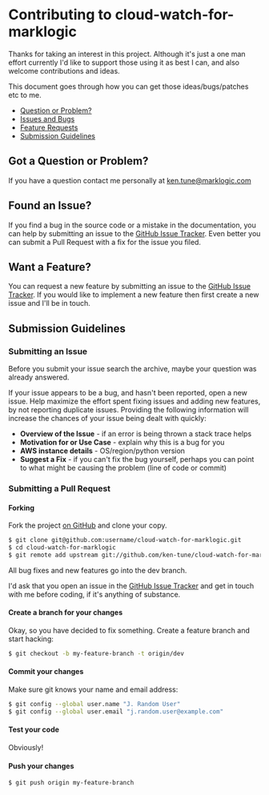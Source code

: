 # Contributing to cloud-watch-for-marklogic

Thanks for taking an interest in this project. Although it's just a one man effort currently I'd like to support those using it as best I can, and also welcome contributions and ideas.

This document goes through how you can get those ideas/bugs/patches etc to me.

 - [Question or Problem?](#question)
 - [Issues and Bugs](#issue)
 - [Feature Requests](#feature)
 - [Submission Guidelines](#submit)
 
## <a name="question"></a> Got a Question or Problem?

If you have a question contact me personally at <a href="mailto:ken.tune@marklogic.com">ken.tune@marklogic.com</a>

## <a name="issue"></a> Found an Issue?
If you find a bug in the source code or a mistake in the documentation, you can help by
submitting an issue to the [GitHub Issue Tracker](https://github.com/ken-tune/cloud-watch-for-marklogic/issues). Even better you can submit a Pull Request
with a fix for the issue you filed.

## <a name="feature"></a> Want a Feature?
You can request a new feature by submitting an issue to the [GitHub Issue Tracker](https://github.com/ken-tune/cloud-watch-for-marklogic/issues).  If you
would like to implement a new feature then first create a new issue and I'll be in touch.

## <a name="submit"></a> Submission Guidelines

### Submitting an Issue
Before you submit your issue search the archive, maybe your question was already answered.

If your issue appears to be a bug, and hasn't been reported, open a new issue.
Help maximize the effort spent fixing issues and adding new
features, by not reporting duplicate issues.  Providing the following information will increase the
chances of your issue being dealt with quickly:

* **Overview of the Issue** - if an error is being thrown a stack trace helps
* **Motivation for or Use Case** - explain why this is a bug for you
* **AWS instance details** - OS/region/python version
* **Suggest a Fix** - if you can't fix the bug yourself, perhaps you can point to what might be
  causing the problem (line of code or commit)

### Submitting a Pull Request

#### Forking

Fork the project [on GitHub](https://github.com/ken-tune/cloud-watch-for-marklogic/fork) and clone
your copy.

```sh
$ git clone git@github.com:username/cloud-watch-for-marklogic.git
$ cd cloud-watch-for-marklogic
$ git remote add upstream git://github.com/ken-tune/cloud-watch-for-marklogic.git
```

All bug fixes and new features go into the dev branch.

I'd ask that you open an issue in the [GitHub Issue Tracker](https://github.com/ken-tune/cloud-watch-for-marklogic/issues) and get in touch with me before coding, if it's anything of substance.

#### Create a branch for your changes

Okay, so you have decided to fix something. Create a feature branch
and start hacking:

```sh
$ git checkout -b my-feature-branch -t origin/dev
```

#### Commit your changes

Make sure git knows your name and email address:

```sh
$ git config --global user.name "J. Random User"
$ git config --global user.email "j.random.user@example.com"
```

#### Test your code

Obviously!

#### Push your changes

```sh
$ git push origin my-feature-branch
```


